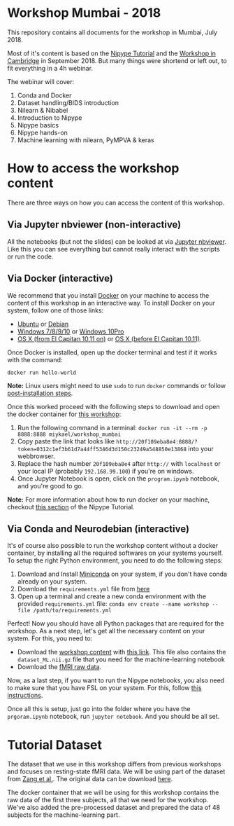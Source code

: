# Workshop Mumbai - 2018

This repository contains all documents for the workshop in Mumbai, July 2018.

Most of it's content is based on the [Nipype Tutorial](https://miykael.github.io/nipype_tutorial/) and the [Workshop in Cambridge](https://github.com/miykael/workshop_cambridge) in September 2018. But many things were shortend or left out, to fit everything in a 4h webinar.

The webinar will cover:

1. Conda and Docker
1. Dataset handling/BIDS introduction
1. Nilearn & Nibabel
1. Introduction to Nipype
1. Nipype basics
1. Nipype hands-on
1. Machine learning with nilearn, PyMPVA & keras

# How to access the workshop content

There are three ways on how you can access the content of this workshop.

## Via Jupyter nbviewer (non-interactive)

All the notebooks (but not the slides) can be looked at via [Jupyter nbviewer](https://nbviewer.jupyter.org/github/miykael/workshop_mumbai/blob/master/program.ipynb). Like this you can see everything but cannot really interact with the scripts or run the code.

## Via Docker (interactive)

We recommend that you install [Docker](https://www.docker.com/) on your machine to access the content of this workshop in an interactive way. To install Docker on your system, follow one of those links:

 - [Ubuntu](https://docs.docker.com/engine/installation/linux/ubuntu/) or [Debian](https://docs.docker.com/engine/installation/linux/docker-ce/debian/)
 - [Windows 7/8/9/10](https://docs.docker.com/toolbox/toolbox_install_windows/) or [Windows 10Pro](https://docs.docker.com/docker-for-windows/install/)
 - [OS X (from El Capitan 10.11 on)](https://docs.docker.com/docker-for-mac/install/) or [OS X (before El Capitan 10.11)](https://docs.docker.com/toolbox/toolbox_install_mac/).

Once Docker is installed, open up the docker terminal and test if it works with the command:

    docker run hello-world

**Note:** Linux users might need to use ``sudo`` to run ``docker`` commands or follow [post-installation steps](https://docs.docker.com/engine/installation/linux/linux-postinstall/).

Once this worked proceed with the following steps to download and open the docker container for [this workshop](https://hub.docker.com/r/miykael/workshop_mumbai/):

1. Run the following command in a terminal: ```docker run -it --rm -p 8888:8888 miykael/workshop_mumbai```
1. Copy paste the link that looks like ```http://20f109eba8e4:8888/?token=0312c1ef3b61d7a44ff5346d3d150c23249a548850e13868``` into your webbrowser.
1. Replace the hash number ```20f109eba8e4``` after `http://` with `localhost` or your local IP (probably `192.168.99.100`) if you're on windows.
1. Once Jupyter Notebook is open, click on the `program.ipynb` notebook, and you're good to go.

**Note:** For more information about how to run docker on your machine, checkout [this section](https://miykael.github.io/nipype_tutorial/notebooks/introduction_docker.html#How-to-run-the-Docker-image) of the Nipype Tutorial.

## Via Conda and Neurodebian (interactive)

It's of course also possible to run the workshop content without a docker container, by installing all the required softwares on your systems yourself. To setup the right Python environment, you need to do the following steps:

1. Download and Install [Miniconda](https://conda.io/miniconda.html) on your system, if you don't have conda already on your system.
1. Download the `requirements.yml` file from [here](https://github.com/miykael/workshop_mumbai/blob/master/requirements.yml)
1. Open up a terminal and create a new conda environment with the provided `requirements.yml` file:
```conda env create --name workshop --file /path/to/requirements.yml```

Perfect! Now you should have all Python packages that are required for the workshop. As a next step, let's get all the necessary content on your system. For this, you need to:

- Download the [workshop content](https://github.com/miykael/workshop_mumbai) with [this link](https://github.com/miykael/workshop_mumbai/archive/master.zip). This file also contains the `dataset_ML.nii.gz` file that you need for the machine-learning notebook
- Download the [fMRI raw data](https://www.dropbox.com/sh/fvvium3z3l0wedo/AACkFi2mhWZkcqwmHjO8WwUra?dl=1).

Now, as a last step, if you want to run the Nipype notebooks, you also need to make sure that you have FSL on your system. For this, follow [this instructions](https://fsl.fmrib.ox.ac.uk/fsl/fslwiki/FslInstallation).

Once all this is setup, just go into the folder where you have the `prgoram.ipynb` notebook, run `jupyter notebook`. And you should be all set.

# Tutorial Dataset

The dataset that we use in this workshop differs from previous workshops and focuses on resting-state fMRI data. We will be using part of the dataset from [Zang et al.](https://doi.org/10.1007/s12021-013-9187-0). The original data can be download [here](http://fcon_1000.projects.nitrc.org/indi/retro/BeijingEOEC.html).

The docker container that we will be using for this workshop contains the raw data of the first three subjects, all that we need for the workshop. We've also added the pre-processed dataset and prepared the data of 48 subjects for the machine-learning part.
